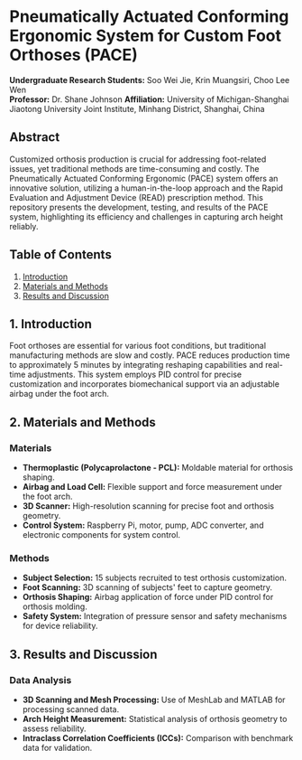 # Pneumatically Actuated Conforming Ergonomic System for Custom Foot Orthoses (PACE)

**Undergraduate Research Students:** Soo Wei Jie, Krin Muangsiri, Choo Lee Wen  
**Professor:** Dr. Shane Johnson 
**Affiliation:** University of Michigan-Shanghai Jiaotong University Joint Institute, Minhang District, Shanghai, China

## Abstract

Customized orthosis production is crucial for addressing foot-related issues, yet traditional methods are time-consuming and costly. The Pneumatically Actuated Conforming Ergonomic (PACE) system offers an innovative solution, utilizing a human-in-the-loop approach and the Rapid Evaluation and Adjustment Device (READ) prescription method. This repository presents the development, testing, and results of the PACE system, highlighting its efficiency and challenges in capturing arch height reliably.

## Table of Contents

1. [Introduction](#1-introduction)
2. [Materials and Methods](#2-materials-and-methods)
3. [Results and Discussion](#3-results-and-discussion)

## 1. Introduction

Foot orthoses are essential for various foot conditions, but traditional manufacturing methods are slow and costly. PACE reduces production time to approximately 5 minutes by integrating reshaping capabilities and real-time adjustments. This system employs PID control for precise customization and incorporates biomechanical support via an adjustable airbag under the foot arch.

## 2. Materials and Methods

### Materials

- **Thermoplastic (Polycaprolactone - PCL):** Moldable material for orthosis shaping.
- **Airbag and Load Cell:** Flexible support and force measurement under the foot arch.
- **3D Scanner:** High-resolution scanning for precise foot and orthosis geometry.
- **Control System:** Raspberry Pi, motor, pump, ADC converter, and electronic components for system control.

### Methods

- **Subject Selection:** 15 subjects recruited to test orthosis customization.
- **Foot Scanning:** 3D scanning of subjects' feet to capture geometry.
- **Orthosis Shaping:** Airbag application of force under PID control for orthosis molding.
- **Safety System:** Integration of pressure sensor and safety mechanisms for device reliability.

## 3. Results and Discussion

### Data Analysis

- **3D Scanning and Mesh Processing:** Use of MeshLab and MATLAB for processing scanned data.
- **Arch Height Measurement:** Statistical analysis of orthosis geometry to assess reliability.
- **Intraclass Correlation Coefficients (ICCs):** Comparison with benchmark data for validation.

